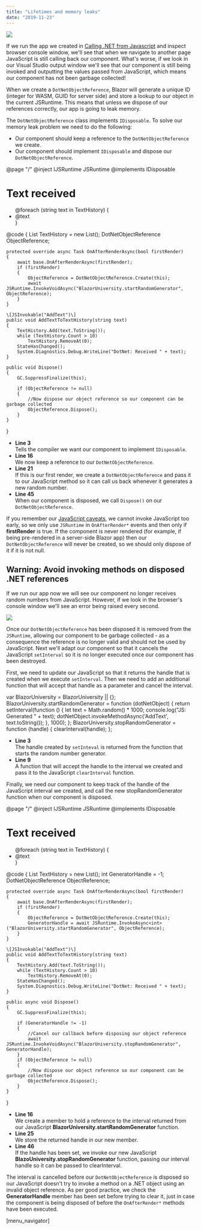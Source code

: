 ```yaml
---
title: "Lifetimes and memory leaks"
date: "2019-11-23"
---
```


[![](images/SourceLink-e1567978928628.png)](https://github.com/mrpmorris/blazor-university/tree/master/src/JavaScriptInterop/CallingDotNetFromJavaScriptLifetimes)

If we run the app we created in [Calling .NET from Javascript](/javascript-interop/calling-dotnet-from-javascript/) and inspect browser console window, we'll see that when we navigate to another page JavaScript is still calling back our component. What's worse, if we look in our Visual Studio output window we'll see that our component is still being invoked and outputting the values passed from JavaScript, which means our component has not been garbage collected!

When we create a `DotNetObjectReference`, Blazor will generate a unique ID (integer for WASM, GUID for server side) and store a lookup to our object in the current JSRuntime. This means that unless we dispose of our references correctly, our app is going to leak memory.

The `DotNetObjectReference` class implements `IDisposable`. To solve our memory leak problem we need to do the following:

- Our component should keep a reference to the `DotNetObjectReference` we create.
- Our component should implement `IDisposable` and dispose our `DotNetObjectReference`.

@page "/"
@inject IJSRuntime JSRuntime
@implements IDisposable

<h1>Text received</h1>
<ul>
	@foreach (string text in TextHistory)
	{
		<li>@text</li>
	}
</ul>

@code
{
	List<string> TextHistory = new List<string>();
	DotNetObjectReference<Index> ObjectReference;

	protected override async Task OnAfterRenderAsync(bool firstRender)
	{
		await base.OnAfterRenderAsync(firstRender);
		if (firstRender)
		{
			ObjectReference = DotNetObjectReference.Create(this);
			await JSRuntime.InvokeVoidAsync("BlazorUniversity.startRandomGenerator", ObjectReference);
		}
	}

	\[JSInvokable("AddText")\]
	public void AddTextToTextHistory(string text)
	{
		TextHistory.Add(text.ToString());
		while (TextHistory.Count > 10)
			TextHistory.RemoveAt(0);
		StateHasChanged();
		System.Diagnostics.Debug.WriteLine("DotNet: Received " + text);
	}

	public void Dispose()
	{
		GC.SuppressFinalize(this);

		if (ObjectReference != null)
		{
			//Now dispose our object reference so our component can be garbage collected
			ObjectReference.Dispose();
		}
	}
}

- **Line 3**  
    Tells the compiler we want our component to implement `IDisposable`.
- **Line 16**  
    We now keep a reference to our `DotNetObjectReference`.
- **Line 21**  
    If this is our first render, we create a `DotNetObjectReference` and pass it to our JavaScript method so it can call us back whenever it generates a new random number.
- **Line 45**  
    When our component is disposed, we call `Dispose()` on our `DotNetObjectReference`.

If you remember our [JavaScript caveats](/javascript-interop/), we cannot invoke JavaScript too early, so we only use `JSRuntime` in `OnAfterRender*` events and then only if **firstRender** is true. If the component is never rendered (for example, if being pre-rendered in a server-side Blazor app) then our `DotNetObjectReference` will never be created, so we should only dispose of it if it is not null.

## Warning: Avoid invoking methods on disposed .NET references

If we run our app now we will see our component no longer receives random numbers from JavaScript. However, if we look in the browser's console window we'll see an error being raised every second.

![](images/CallingDotNetFromJavaScriptDisposedReference.png)

Once our `DotNetObjectReference` has been disposed it is removed from the `JSRuntime`, allowing our component to be garbage collected - as a consequence the reference is no longer valid and should not be used by JavaScript. Next we'll adapt our component so that it cancels the JavaScript `setInterval` so it is no longer executed once our component has been destroyed.

First, we need to update our JavaScript so that it returns the handle that is created when we execute `setInterval`. Then we need to add an additional function that will accept that handle as a parameter and cancel the interval.

var BlazorUniversity = BlazorUniversity || {};
BlazorUniversity.startRandomGenerator = function (dotNetObject) {
	return setInterval(function () {
		let text = Math.random() \* 1000;
		console.log("JS: Generated " + text);
		dotNetObject.invokeMethodAsync('AddText', text.toString());
	}, 1000);
};
BlazorUniversity.stopRandomGenerator = function (handle) {
	clearInterval(handle);
};

- **Line 3**  
    The handle created by `setInteval` is returned from the function that starts the random number generator.
- **Line 9**  
    A function that will accept the handle to the interval we created and pass it to the JavaScript `clearInterval` function.

Finally, we need our component to keep track of the handle of the JavaScript interval we created, and call the new stopRandomGenerator function when our component is disposed.

@page "/"
@inject IJSRuntime JSRuntime
@implements IDisposable

<h1>Text received</h1>
<ul>
	@foreach (string text in TextHistory)
	{
		<li>@text</li>
	}
</ul>

@code
{
	List<string> TextHistory = new List<string>();
	int GeneratorHandle = -1;
	DotNetObjectReference<Index> ObjectReference;

	protected override async Task OnAfterRenderAsync(bool firstRender)
	{
		await base.OnAfterRenderAsync(firstRender);
		if (firstRender)
		{
			ObjectReference = DotNetObjectReference.Create(this);
			GeneratorHandle = await JSRuntime.InvokeAsync<int>("BlazorUniversity.startRandomGenerator", ObjectReference);
		}
	}

	\[JSInvokable("AddText")\]
	public void AddTextToTextHistory(string text)
	{
		TextHistory.Add(text.ToString());
		while (TextHistory.Count > 10)
			TextHistory.RemoveAt(0);
		StateHasChanged();
		System.Diagnostics.Debug.WriteLine("DotNet: Received " + text);
	}

	public async void Dispose()
	{
		GC.SuppressFinalize(this);

		if (GeneratorHandle != -1)
		{
			//Cancel our callback before disposing our object reference
			await JSRuntime.InvokeVoidAsync("BlazorUniversity.stopRandomGenerator", GeneratorHandle);
		}
		if (ObjectReference != null)
		{
			//Now dispose our object reference so our component can be garbage collected
			ObjectReference.Dispose();
		}
	}
}

- **Line 16**  
    We create a member to hold a reference to the interval returned from our JavaScript **BlazorUniversity.startRandomGenerator** function.
- **Line 25**  
    We store the returned handle in our new member.
- **Line 46**  
    If the handle has been set, we invoke our new JavaScript **BlazoUniversity.stopRandomGenerator** function, passing our interval handle so it can be passed to clearInterval.

The interval is cancelled before our `DotNetObjectReference` is disposed so our JavaScript doesn't try to invoke a method on a .NET object using an invalid object reference. As per good practice, we check the **GeneratorHandle** member has been set before trying to clear it, just in case the component is being disposed of before the `OnAfterRender*` methods have been executed.

\[menu\_navigator\]
